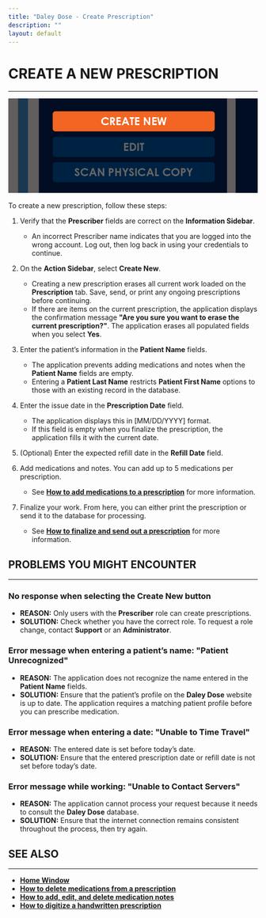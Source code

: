 ```yaml
---
title: "Daley Dose - Create Prescription"
description: ""
layout: default
---
```


# **CREATE A NEW PRESCRIPTION**
---
![Daley Dose user interface create new](/assets/images/daley-dose-home-window-parts-create-new.png)

To create a new prescription, follow these steps:

1. Verify that the **Prescriber** fields are correct on the **Information Sidebar**.  
   - An incorrect Prescriber name indicates that you are logged into the wrong account. Log out, then log back in using your credentials to continue.


2. On the **Action Sidebar**, select **Create New**.  
   - Creating a new prescription erases all current work loaded on the **Prescription** tab. Save, send, or print any ongoing prescriptions before continuing.  
   - If there are items on the current prescription, the application displays the confirmation message **"Are you sure you want to erase the current prescription?"**. The application erases all populated fields when you select **Yes**.


3. Enter the patient’s information in the **Patient Name** fields.  
   - The application prevents adding medications and notes when the **Patient Name** fields are empty.  
   - Entering a **Patient Last Name** restricts **Patient First Name** options to those with an existing record in the database.


4. Enter the issue date in the **Prescription Date** field.  
   - The application displays this in [MM/DD/YYYY] format.  
   - If this field is empty when you finalize the prescription, the application fills it with the current date.


5. (Optional) Enter the expected refill date in the **Refill Date** field.


6. Add medications and notes. You can add up to 5 medications per prescription.  
   - See [**How to add medications to a prescription**](/daleydose/prescription-add-meds) for more information.


7. Finalize your work. From here, you can either print the prescription or send it to the database for processing.  
   - See [**How to finalize and send out a prescription**](/daleydose/prescription-finalize) for more information.


## **PROBLEMS YOU MIGHT ENCOUNTER**
---

### No response when selecting the **Create New** button  
- **REASON:** Only users with the **Prescriber** role can create prescriptions.  
- **SOLUTION:** Check whether you have the correct role. To request a role change, contact **Support** or an **Administrator**.

### Error message when entering a patient’s name: **"Patient Unrecognized"**  
- **REASON:** The application does not recognize the name entered in the **Patient Name** fields.  
- **SOLUTION:** Ensure that the patient’s profile on the **Daley Dose** website is up to date. The application requires a matching patient profile before you can prescribe medication.

### Error message when entering a date: **"Unable to Time Travel"**  
- **REASON:** The entered date is set before today’s date.  
- **SOLUTION:** Ensure that the entered prescription date or refill date is not set before today’s date.

### Error message while working: **"Unable to Contact Servers"**  
- **REASON:** The application cannot process your request because it needs to consult the **Daley Dose** database.  
- **SOLUTION:** Ensure that the internet connection remains consistent throughout the process, then try again.

## **SEE ALSO**
---
- [**Home Window**](/daleydose/window-home)  
- [**How to delete medications from a prescription**](/daleydose/prescription-delete-meds) 
- [**How to add, edit, and delete medication notes**](/daleydose/prescription-manage)  
- [**How to digitize a handwritten prescription**](/daleydose/prescription-digitize)
